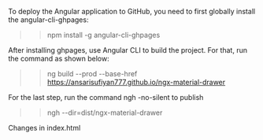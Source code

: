 To deploy the Angular application to GitHub, you need to first globally install the angular-cli-ghpages:

>> npm install -g angular-cli-ghpages 

After installing ghpages, use Angular CLI to build the project. For that, run the command as shown below:

>> ng build --prod --base-href https://ansarisufiyan777.github.io/ngx-material-drawer

For the last step, run the command ngh -no-silent to publish

>> ngh --dir=dist/ngx-material-drawer

Changes in index.html

>> <base href="">
